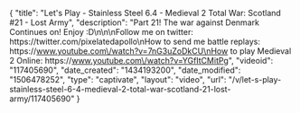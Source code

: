 {
    "title": "Let's Play - Stainless Steel 6.4 - Medieval 2 Total War: Scotland #21 - Lost Army",
    "description": "Part 21!  The war against Denmark Continues on! Enjoy :D\n\n\nFollow me on twitter: https:\/\/twitter.com\/pixelatedapollo\nHow to send me battle replays: https:\/\/www.youtube.com\/watch?v=7nG3uZoDkCU\nHow to play Medieval 2 Online: https:\/\/www.youtube.com\/watch?v=YGfItCMitPg",
    "videoid": "117405690",
    "date_created": "1434193200",
    "date_modified": "1506478252",
    "type": "captivate",
    "layout": "video",
    "url": "\/v\/let-s-play-stainless-steel-6-4-medieval-2-total-war-scotland-21-lost-army\/117405690"
}